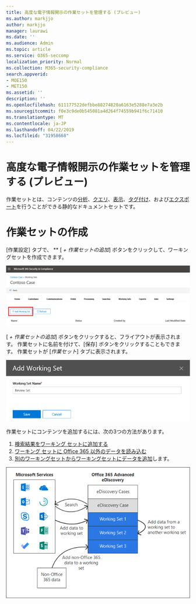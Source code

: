 ```yaml
---
title: 高度な電子情報開示の作業セットを管理する (プレビュー)
ms.author: markjjo
author: markjjo
manager: laurawi
ms.date: ''
ms.audience: Admin
ms.topic: article
ms.service: O365-seccomp
localization_priority: Normal
ms.collection: M365-security-compliance
search.appverid:
- MOE150
- MET150
ms.assetid: ''
description: ''
ms.openlocfilehash: 611177522defbbe88274820a6163e5288e7a3e2b
ms.sourcegitcommit: f0e3c9de0b545081a4d264f74559b941f6c71410
ms.translationtype: MT
ms.contentlocale: ja-JP
ms.lasthandoff: 04/22/2019
ms.locfileid: "31958668"
---
```

# <a name="manage-working-sets-in-advanced-ediscovery-preview"></a>高度な電子情報開示の作業セットを管理する (プレビュー)
作業セットとは、コンテンツの[分析](https://docs.microsoft.com/en-us/office365/securitycompliance/compliance20/analyzing-data-in-working-set)、[クエリ](https://docs.microsoft.com/en-us/office365/securitycompliance/compliance20/working-set-search)、[表示](https://docs.microsoft.com/en-us/office365/securitycompliance/compliance20/view-documents-in-working-set)、[タグ付け](https://docs.microsoft.com/en-us/Office365/SecurityCompliance/compliance20/tagging-documents)、および[エクスポート](https://docs.microsoft.com/en-us/office365/securitycompliance/compliance20/exporting-data-ediscover20)を行うことができる静的なドキュメントセットです。

# <a name="creating-a-working-set"></a>作業セットの作成
[作業設定] タブで、 ** [ *+ 作業セットの追加*] ボタンをクリックして、ワーキングセットを作成できます。

![作業セットを追加する](../media/f45c51d9-585d-47d1-b7fb-0288715e0b6a.png)

[ *+ 作業セットの追加*] ボタンをクリックすると、フライアウトが表示されます。  作業セットに名前を付けて、[保存] ボタンをクリックすることもできます。  作業セットが [*作業セット*] タブに表示されます。

![ワーキングセットポップアップを追加する](../media/5e5c99f8-42ca-4c2f-960f-f1a5709569d1.png)

作業セットにコンテンツを追加するには、次の3つの方法があります。
1) [検索結果をワーキング セットに追加する](add-data-to-working-set.md)
2) [ワーキング セットに Office 365 以外のデータを読み込む](load-non-office365-data.md)
3) [別のワーキングセットからワーキングセットにデータを追加](add-data-to-working-set-from-another-working-set.md)します。

![作業セット](../media/1f1f4efd-c03b-4255-bc3d-df358e56549c.png)

